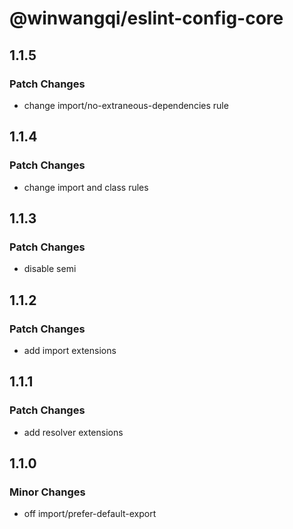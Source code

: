 # @winwangqi/eslint-config-core

## 1.1.5

### Patch Changes

- change import/no-extraneous-dependencies rule

## 1.1.4

### Patch Changes

- change import and class rules

## 1.1.3

### Patch Changes

- disable semi

## 1.1.2

### Patch Changes

- add import extensions

## 1.1.1

### Patch Changes

- add resolver extensions

## 1.1.0

### Minor Changes

- off import/prefer-default-export
